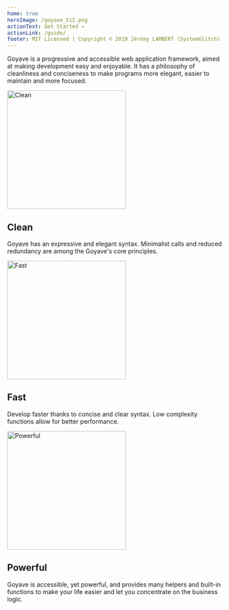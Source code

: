 ```yaml
---
home: true
heroImage: /goyave_512.png
actionText: Get Started →
actionLink: /guide/
footer: MIT Licensed | Copyright © 2019 Jérémy LAMBERT (SystemGlitch)
---
```


<p class="center">
Goyave is a progressive and accessible web application framework, aimed at making development easy and enjoyable. It has a philosophy of cleanliness and conciseness to make programs more elegant, easier to maintain and more focused.
</p>

<div class="features">
  <div class="feature" id="feature-clean">
    <img src="/undraw_code_typing_7jnv.svg" width="275" alt="Clean">
    <div>
      <h2>Clean</h2>
      <p>Goyave has an expressive and elegant syntax. Minimalist calls and reduced redundancy are among the Goyave's core principles.</p>
    </div>
  </div>
  <div class="feature" id="feature-fast">
    <img src="/undraw_speed_test_wxl0.svg" width="275" alt="Fast">
    <div>
      <h2>Fast</h2>
      <p>Develop faster thanks to concise and clear syntax. Low complexity functions allow for better performance.</p>
    </div>
  </div>
  <div class="feature" id="feature-powerful">
    <img src="/undraw_upgrade_06a0.svg" width="275" alt="Powerful">
    <div>
      <h2>Powerful</h2>
      <p>Goyave is accessible, yet powerful, and provides many helpers and built-in functions to make your life easier and let you concentrate on the business logic.</p>
    </div>
  </div>
</div>
